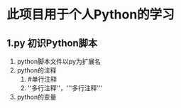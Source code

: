 # 此项目用于个人Python的学习

## 1.py  初识Python脚本

1. python脚本文件以py为扩展名
2. python的注释
   1. #单行注释
   2. ''多行注释''，'''多行注释'''
3. python的变量